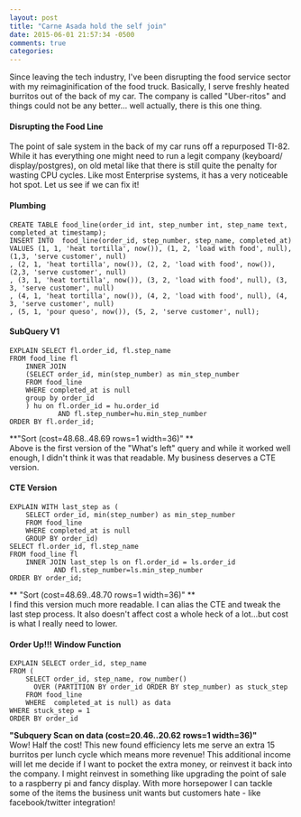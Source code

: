 ```yaml
---
layout: post
title: "Carne Asada hold the self join"
date: 2015-06-01 21:57:34 -0500
comments: true
categories:
---
```

Since leaving the tech industry, I've been disrupting the food service sector with my reimaginification of the food truck. Basically, I serve freshly heated burritos out of the back of my car. The company is called "Uber-ritos" and things could not be any better... well actually, there is this one thing.

#### Disrupting the Food Line
The point of sale system in the back of my car runs off a repurposed TI-82. While it has everything one might need to run a legit company (keyboard/ display/postgres), on old metal like that there is still quite the penalty for wasting CPU cycles. Like most Enterprise systems, it has a very noticeable hot spot. Let us see if we can fix it!

#### Plumbing
```
CREATE TABLE food_line(order_id int, step_number int, step_name text, completed_at timestamp);
INSERT INTO  food_line(order_id, step_number, step_name, completed_at)
VALUES (1, 1, 'heat tortilla', now()), (1, 2, 'load with food', null), (1,3, 'serve customer', null)
, (2, 1, 'heat tortilla', now()), (2, 2, 'load with food', now()), (2,3, 'serve customer', null)
, (3, 1, 'heat tortilla', now()), (3, 2, 'load with food', null), (3, 3, 'serve customer', null)
, (4, 1, 'heat tortilla', now()), (4, 2, 'load with food', null), (4, 3, 'serve customer', null)
, (5, 1, 'pour queso', now()), (5, 2, 'serve customer', null);
```
#### SubQuery V1
```
EXPLAIN SELECT fl.order_id, fl.step_name
FROM food_line fl
	INNER JOIN
	(SELECT order_id, min(step_number) as min_step_number
	FROM food_line
	WHERE completed_at is null
	group by order_id
	) hu on fl.order_id = hu.order_id
			AND fl.step_number=hu.min_step_number
ORDER BY fl.order_id;
```
**"Sort  (cost=48.68..48.69 rows=1 width=36)" **  
Above is the first version of the "What's left" query and while it worked well enough, I didn't think it was that readable. My business deserves a CTE version.

#### CTE Version
```
EXPLAIN WITH last_step as (
	SELECT order_id, min(step_number) as min_step_number
	FROM food_line
	WHERE completed_at is null
	GROUP BY order_id)
SELECT fl.order_id, fl.step_name
FROM food_line fl
	INNER JOIN last_step ls on fl.order_id = ls.order_id
		   AND fl.step_number=ls.min_step_number
ORDER BY order_id;
```
** "Sort  (cost=48.69..48.70 rows=1 width=36)" **  
I find this version much more readable. I can alias the CTE and tweak the last step process. It also doesn't affect cost a whole heck of a lot...but cost is what I really need to lower.

#### Order Up!!! Window Function
```
EXPLAIN SELECT order_id, step_name
FROM (
	SELECT order_id, step_name, row_number()
      OVER (PARTITION BY order_id ORDER BY step_number) as stuck_step
	FROM food_line
	WHERE  completed_at is null) as data
WHERE stuck_step = 1
ORDER BY order_id
```
**"Subquery Scan on data  (cost=20.46..20.62 rows=1 width=36)"**  
Wow! Half the cost! This new found efficiency lets me serve an extra 15 burritos per lunch cycle which means more revenue! This additional income will let me decide if I want to pocket the extra money, or reinvest it back into the company. I might reinvest in something like upgrading the point of sale to a raspberry pi and fancy display.  With more horsepower I can tackle some of the items the business unit wants but customers hate - like facebook/twitter integration!
